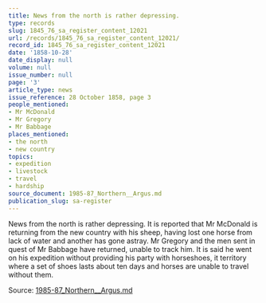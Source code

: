 ```yaml
---
title: News from the north is rather depressing.
type: records
slug: 1845_76_sa_register_content_12021
url: /records/1845_76_sa_register_content_12021/
record_id: 1845_76_sa_register_content_12021
date: '1858-10-28'
date_display: null
volume: null
issue_number: null
page: '3'
article_type: news
issue_reference: 28 October 1858, page 3
people_mentioned:
- Mr McDonald
- Mr Gregory
- Mr Babbage
places_mentioned:
- the north
- new country
topics:
- expedition
- livestock
- travel
- hardship
source_document: 1985-87_Northern__Argus.md
publication_slug: sa-register
---
```


News from the north is rather depressing.  It is reported that Mr McDonald is returning from the new country with his sheep, having lost one horse from lack of water and another has gone astray.  Mr Gregory and the men sent in quest of Mr Babbage have returned, unable to track him.  It is said he went on his expedition without providing his party with horseshoes, it territory where a set of shoes lasts about ten days and horses are unable to travel without them.

Source: [1985-87_Northern__Argus.md](/downloads/markdown/1985-87_Northern__Argus.md)
